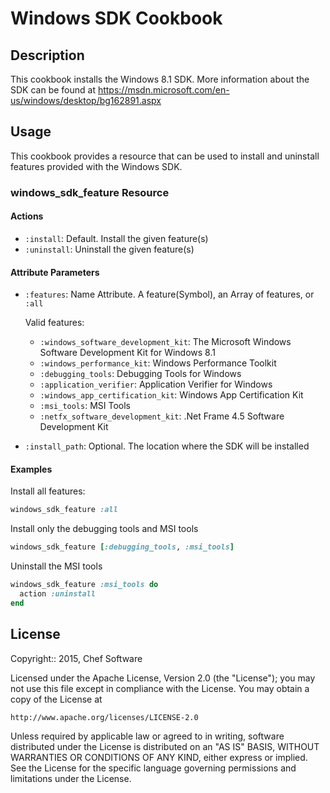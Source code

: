 # Windows SDK Cookbook

## Description
This cookbook installs the Windows 8.1 SDK. More information about the SDK
can be found at https://msdn.microsoft.com/en-us/windows/desktop/bg162891.aspx

## Usage

This cookbook provides a resource that can be used to install and uninstall
features provided with the Windows SDK.

### windows_sdk_feature Resource

#### Actions
- `:install`: Default. Install the given feature(s)
- `:uninstall`: Uninstall the given feature(s)

#### Attribute Parameters
- `:features`: Name Attribute. A feature(Symbol), an Array of features, or `:all`

  Valid features:
  - `:windows_software_development_kit`: The Microsoft Windows Software 
  Development Kit for Windows 8.1
  - `:windows_performance_kit`: Windows Performance Toolkit
  - `:debugging_tools`: Debugging Tools for Windows
  - `:application_verifier`: Application Verifier for Windows
  - `:windows_app_certification_kit`: Windows App Certification Kit
  - `:msi_tools`: MSI Tools
  - `:netfx_software_development_kit`: .Net Frame 4.5 Software Development Kit

- `:install_path`: Optional. The location where the SDK will be installed

#### Examples

Install all features:

```ruby
windows_sdk_feature :all
```

Install only the debugging tools and MSI tools

```ruby
windows_sdk_feature [:debugging_tools, :msi_tools]
```

Uninstall the MSI tools

```ruby
windows_sdk_feature :msi_tools do
  action :uninstall
end
```

## License

Copyright:: 2015, Chef Software

Licensed under the Apache License, Version 2.0 (the "License");
you may not use this file except in compliance with the License.
You may obtain a copy of the License at

    http://www.apache.org/licenses/LICENSE-2.0

Unless required by applicable law or agreed to in writing, software
distributed under the License is distributed on an "AS IS" BASIS,
WITHOUT WARRANTIES OR CONDITIONS OF ANY KIND, either express or implied.
See the License for the specific language governing permissions and
limitations under the License.

